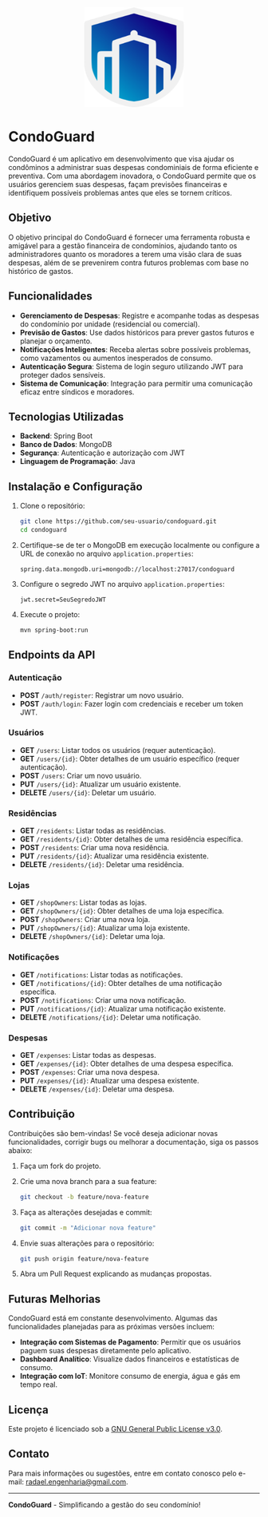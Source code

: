 <div style="text-align: center;">
    <img src="assets/condoguard-logo.svg" alt="CondoguardLogo" width="200" height="200">
</div>


# CondoGuard

CondoGuard é um aplicativo em desenvolvimento que visa ajudar os condôminos a administrar suas despesas condominiais de forma eficiente e preventiva. Com uma abordagem inovadora, o CondoGuard permite que os usuários gerenciem suas despesas, façam previsões financeiras e identifiquem possíveis problemas antes que eles se tornem críticos.

## Objetivo

O objetivo principal do CondoGuard é fornecer uma ferramenta robusta e amigável para a gestão financeira de condomínios, ajudando tanto os administradores quanto os moradores a terem uma visão clara de suas despesas, além de se prevenirem contra futuros problemas com base no histórico de gastos.

## Funcionalidades

- **Gerenciamento de Despesas**: Registre e acompanhe todas as despesas do condomínio por unidade (residencial ou comercial).
- **Previsão de Gastos**: Use dados históricos para prever gastos futuros e planejar o orçamento.
- **Notificações Inteligentes**: Receba alertas sobre possíveis problemas, como vazamentos ou aumentos inesperados de consumo.
- **Autenticação Segura**: Sistema de login seguro utilizando JWT para proteger dados sensíveis.
- **Sistema de Comunicação**: Integração para permitir uma comunicação eficaz entre síndicos e moradores.
  
## Tecnologias Utilizadas

- **Backend**: Spring Boot
- **Banco de Dados**: MongoDB
- **Segurança**: Autenticação e autorização com JWT
- **Linguagem de Programação**: Java

## Instalação e Configuração

1. Clone o repositório:

    ```bash
    git clone https://github.com/seu-usuario/condoguard.git
    cd condoguard
    ```

2. Certifique-se de ter o MongoDB em execução localmente ou configure a URL de conexão no arquivo `application.properties`:

    ```properties
    spring.data.mongodb.uri=mongodb://localhost:27017/condoguard
    ```

3. Configure o segredo JWT no arquivo `application.properties`:

    ```properties
    jwt.secret=SeuSegredoJWT
    ```

4. Execute o projeto:

    ```bash
    mvn spring-boot:run
    ```

## Endpoints da API

### Autenticação

- **POST** `/auth/register`: Registrar um novo usuário.
- **POST** `/auth/login`: Fazer login com credenciais e receber um token JWT.

### Usuários

- **GET** `/users`: Listar todos os usuários (requer autenticação).
- **GET** `/users/{id}`: Obter detalhes de um usuário específico (requer autenticação).
- **POST** `/users`: Criar um novo usuário.
- **PUT** `/users/{id}`: Atualizar um usuário existente.
- **DELETE** `/users/{id}`: Deletar um usuário.

### Residências

- **GET** `/residents`: Listar todas as residências.
- **GET** `/residents/{id}`: Obter detalhes de uma residência específica.
- **POST** `/residents`: Criar uma nova residência.
- **PUT** `/residents/{id}`: Atualizar uma residência existente.
- **DELETE** `/residents/{id}`: Deletar uma residência.

### Lojas

- **GET** `/shopOwners`: Listar todas as lojas.
- **GET** `/shopOwners/{id}`: Obter detalhes de uma loja específica.
- **POST** `/shopOwners`: Criar uma nova loja.
- **PUT** `/shopOwners/{id}`: Atualizar uma loja existente.
- **DELETE** `/shopOwners/{id}`: Deletar uma loja.

### Notificações

- **GET** `/notifications`: Listar todas as notificações.
- **GET** `/notifications/{id}`: Obter detalhes de uma notificação específica.
- **POST** `/notifications`: Criar uma nova notificação.
- **PUT** `/notifications/{id}`: Atualizar uma notificação existente.
- **DELETE** `/notifications/{id}`: Deletar uma notificação.

### Despesas

- **GET** `/expenses`: Listar todas as despesas.
- **GET** `/expenses/{id}`: Obter detalhes de uma despesa específica.
- **POST** `/expenses`: Criar uma nova despesa.
- **PUT** `/expenses/{id}`: Atualizar uma despesa existente.
- **DELETE** `/expenses/{id}`: Deletar uma despesa.

## Contribuição

Contribuições são bem-vindas! Se você deseja adicionar novas funcionalidades, corrigir bugs ou melhorar a documentação, siga os passos abaixo:

1. Faça um fork do projeto.
2. Crie uma nova branch para a sua feature:

    ```bash
    git checkout -b feature/nova-feature
    ```

3. Faça as alterações desejadas e commit:

    ```bash
    git commit -m "Adicionar nova feature"
    ```

4. Envie suas alterações para o repositório:

    ```bash
    git push origin feature/nova-feature
    ```

5. Abra um Pull Request explicando as mudanças propostas.

## Futuras Melhorias

CondoGuard está em constante desenvolvimento. Algumas das funcionalidades planejadas para as próximas versões incluem:

- **Integração com Sistemas de Pagamento**: Permitir que os usuários paguem suas despesas diretamente pelo aplicativo.
- **Dashboard Analítico**: Visualize dados financeiros e estatísticas de consumo.
- **Integração com IoT**: Monitore consumo de energia, água e gás em tempo real.

## Licença

Este projeto é licenciado sob a [GNU General Public License v3.0](LICENSE).

## Contato

Para mais informações ou sugestões, entre em contato conosco pelo e-mail: [radael.engenharia@gmail.com](mailto:seu-email@exemplo.com).

---

**CondoGuard** - Simplificando a gestão do seu condomínio!
